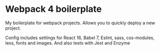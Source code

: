 # Webpack 4 boilerplate
My boilerplate for webpack projects. Allows you to quickly deploy a new project.

Config includes settings for React 16, Babel 7, Eslint, sass, css-modules, less, fonts and images. And also tests with Jest and Enzyme
